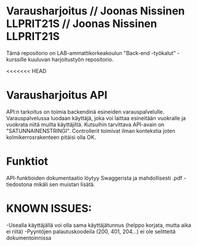 # Varausharjoitus // Joonas Nissinen LLPRIT21S // Joonas Nissinen LLPRIT21S
Tämä repositorio on LAB-ammattikorkeakoulun "Back-end -työkalut" -kurssille kuuluvan harjoitustyön repositorio.

<<<<<<< HEAD
# Varausharjoitus API
API:n tarkoitus on toimia backendinä esineiden varauspalvelulle. Varauspalvelussa luodaan käyttäjä, joka voi laittaa esineitään vuokralle ja vuokrata niitä muilta käyttäjiltä.
Kutsuihin tarvittava API-avain on "SATUNNAINENSTRINGI". Controllerit toimivat ilman kontekstia joten kolmikerrosrakenteen pitäisi olla OK.

# Funktiot
API-funktioiden dokumentaatio löytyy Swaggerista ja mahdollisesti .pdf -tiedostona mikäli sen muistan lisätä.

# KNOWN ISSUES:
-Usealla käyttäjällä voi olla sama käyttäjätunnus (helppo korjata, mutta aika ei riitä)
-Pyyntöjen palautuskoodeila (200, 401, 204...) ei ole selitteitä dokumentoinnissa